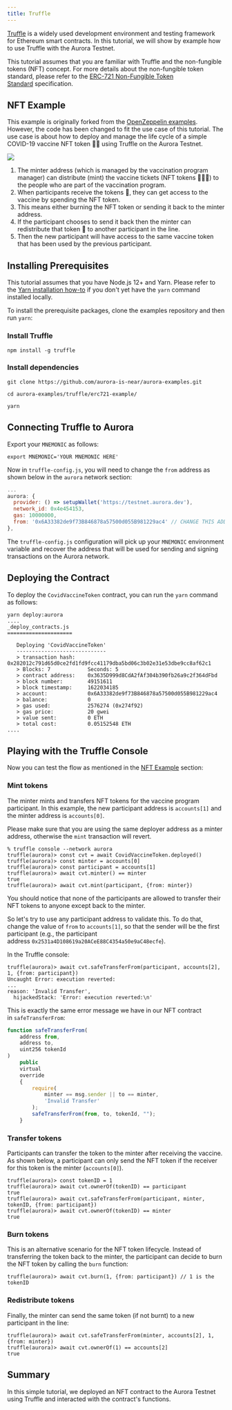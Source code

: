 ```yaml
---
title: Truffle
---
```

[​](https://doc.aurora.dev/interact/truffle#introduction "Direct link to heading")[Truffle](https://www.trufflesuite.com/) is a widely used development environment and testing framework for Ethereum smart contracts. In this tutorial, we will show by example how to use Truffle with the Aurora Testnet.

This tutorial assumes that you are familiar with Truffle and the non-fungible tokens (NFT) concept. For more details about the non-fungible token standard, please refer to the [ERC-721 Non-Fungible Token Standard](https://ethereum.org/en/developers/docs/standards/tokens/erc-721/) specification.

## NFT Example[​](https://doc.aurora.dev/interact/truffle#nft-example "Direct link to heading")

This example is originally forked from the [OpenZeppelin examples](https://docs.openzeppelin.com/contracts/4.x/erc721). However, the code has been changed to fit the use case of this tutorial. The use case is about how to deploy and manage the life cycle of a simple COVID-19 vaccine NFT token 💊💊 using Truffle on the Aurora Testnet.

![](https://www.datocms-assets.com/95026/1679442341-truffle_nft_example-a9d17b3f4f30477f3f6d67c4336f20e5.png)

1.  The minter address (which is managed by the vaccination program manager) can distribute (mint) the vaccine tickets (NFT tokens 💊💊💊) to the people who are part of the vaccination program.
2.  When participants receive the tokens 💊, they can get access to the vaccine by spending the NFT token.
3.  This means either burning the NFT token or sending it back to the minter address.
4.  If the participant chooses to send it back then the minter can redistribute that token 🎫 to another participant in the line.
5.  Then the new participant will have access to the same vaccine token that has been used by the previous participant.

## Installing Prerequisites[​](https://doc.aurora.dev/interact/truffle#installing-prerequisites "Direct link to heading")

This tutorial assumes that you have Node.js 12+ and Yarn. Please refer to the [Yarn installation how-to](https://classic.yarnpkg.com/en/docs/install) if you don't yet have the `yarn` command installed locally.

To install the prerequisite packages, clone the examples repository and then run `yarn`:

### Install Truffle[​](https://doc.aurora.dev/interact/truffle#install-truffle "Direct link to heading")

```shell
npm install -g truffle 
```

### Install dependencies[​](https://doc.aurora.dev/interact/truffle#install-dependencies "Direct link to heading")

```shell
git clone https://github.com/aurora-is-near/aurora-examples.git

cd aurora-examples/truffle/erc721-example/

yarn 
```

## Connecting Truffle to Aurora[​](https://doc.aurora.dev/interact/truffle#connecting-truffle-to-aurora "Direct link to heading")

Export your `MNEMONIC` as follows:

```shell
export MNEMONIC='YOUR MNEMONIC HERE'
```

Now in `truffle-config.js`, you will need to change the `from` address as shown below in the `aurora` network section:

```javascript
...
aurora: {
  provider: () => setupWallet('https://testnet.aurora.dev'),
  network_id: 0x4e454153,
  gas: 10000000,
  from: '0x6A33382de9f73B846878a57500d055B981229ac4' // CHANGE THIS ADDRESS
},
```

The `truffle-config.js` configuration will pick up your `MNEMONIC` environment variable and recover the address that will be used for sending and signing transactions on the Aurora network.

## Deploying the Contract[​](https://doc.aurora.dev/interact/truffle#deploying-the-contract "Direct link to heading")

To deploy the `CovidVaccineToken` contract, you can run the `yarn` command as follows:

```shell
yarn deploy:aurora
....
_deploy_contracts.js
=====================

   Deploying 'CovidVaccineToken'
   -----------------------------
   > transaction hash:    0x282012c791d65d0ce2fd1fd9fcc41179dba5bd06c3b02e31e53dbe9cc8af62c1
   > Blocks: 7            Seconds: 5
   > contract address:    0x3635D999d8CdA2fAf304b390fb26a9c2f364dFbd
   > block number:        49151611
   > block timestamp:     1622034185
   > account:             0x6A33382de9f73B846878a57500d055B981229ac4
   > balance:             0
   > gas used:            2576274 (0x274f92)
   > gas price:           20 gwei
   > value sent:          0 ETH
   > total cost:          0.05152548 ETH
....
```

## Playing with the Truffle Console[​](https://doc.aurora.dev/interact/truffle#playing-with-the-truffle-console "Direct link to heading")

Now you can test the flow as mentioned in the [NFT Example](https://doc.aurora.dev/interact/truffle#nft-example) section:

### Mint tokens[​](https://doc.aurora.dev/interact/truffle#mint-tokens "Direct link to heading")

The minter mints and transfers NFT tokens for the vaccine program participant. In this example, the new participant address is `accounts[1]` and the minter address is `accounts[0]`.

Please make sure that you are using the same deployer address as a minter address, otherwise the `mint` transaction will revert.

```shell
% truffle console --network aurora
truffle(aurora)> const cvt = await CovidVaccineToken.deployed()
truffle(aurora)> const minter = accounts[0]
truffle(aurora)> const participant = accounts[1]
truffle(aurora)> await cvt.minter() == minter
true
truffle(aurora)> await cvt.mint(participant, {from: minter})
```

You should notice that none of the participants are allowed to transfer their NFT tokens to anyone except back to the minter.

So let's try to use any participant address to validate this. To do that, change the value of `from` to `accounts[1]`, so that the sender will be the first participant (e.g., the participant address `0x2531a4D108619a20ACeE88C4354a50e9aC48ecfe`).

In the Truffle console:

```shell
truffle(aurora)> await cvt.safeTransferFrom(participant, accounts[2], 1, {from: participant})
Uncaught Error: execution reverted:
...
reason: 'Invalid Transfer',
  hijackedStack: 'Error: execution reverted:\n'
```

This is exactly the same error message we have in our NFT contract in `safeTransferFrom`:

```javascript
function safeTransferFrom(
    address from, 
    address to, 
    uint256 tokenId
) 
    public 
    virtual 
    override 
    {
        require(
            minter == msg.sender || to == minter,
            'Invalid Transfer'
        );
        safeTransferFrom(from, to, tokenId, "");
    }
```

### Transfer tokens[​](https://doc.aurora.dev/interact/truffle#transfer-tokens "Direct link to heading")

Participants can transfer the token to the minter after receiving the vaccine. As shown below, a participant can only send the NFT token if the receiver for this token is the minter (`accounts[0]`).

```shell
truffle(aurora)> const tokenID = 1
truffle(aurora)> await cvt.ownerOf(tokenID) == participant
true
truffle(aurora)> await cvt.safeTransferFrom(participant, minter, tokenID, {from: participant})
truffle(aurora)> await cvt.ownerOf(tokenID) == minter
true
```

### Burn tokens[​](https://doc.aurora.dev/interact/truffle#burn-tokens "Direct link to heading")

This is an alternative scenario for the NFT token lifecycle. Instead of transferring the token back to the minter, the participant can decide to burn the NFT token by calling the `burn` function:

```shell
truffle(aurora)> await cvt.burn(1, {from: participant}) // 1 is the tokenID
```

### Redistribute tokens[​](https://doc.aurora.dev/interact/truffle#redistribute-tokens "Direct link to heading")

Finally, the minter can send the same token (if not burnt) to a new participant in the line:

```shell
truffle(aurora)> await cvt.safeTransferFrom(minter, accounts[2], 1, {from: minter})
truffle(aurora)> await cvt.ownerOf(1) == accounts[2]
true
```

## Summary[​](https://doc.aurora.dev/interact/truffle#summary "Direct link to heading")

In this simple tutorial, we deployed an NFT contract to the Aurora Testnet using Truffle and interacted with the contract's functions.

